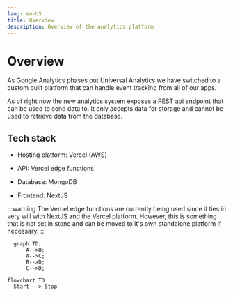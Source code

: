 ```yaml
---
lang: en-US
title: Overview
description: Overview of the analytics platform
---
```


# Overview

As Google Analytics phases out Universal Analytics we have switched to a custom built platform that can handle event tracking from all of our apps.

As of right now the new analytics system exposes a REST api endpoint that can be used to send data to. It only accepts data for storage and cannot be used to retrieve data from the database.

## Tech stack

- Hosting platform: Vercel (AWS)

- API: Vercel edge functions

- Database: MongoDB

- Frontend: NextJS

:::warning
The Vercel edge functions are currently being used since it ties in very will with NextJS and the Vercel platform. However, this is something that is not set in stone and can be moved to it's own standalone platform if necessary.
:::

```mermaid
  graph TD;
      A-->B;
      A-->C;
      B-->D;
      C-->D;
```

```mermaid
flowchart TD
  Start --> Stop
```
